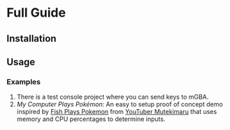 # Full Guide

## Installation

## Usage

### Examples
1. There is a test console project where you can send keys to mGBA.
2. *My Computer Plays Pokémon*: An easy to setup proof of concept demo inspired by [Fish Plays Pokemon](https://www.polygon.com/2020/11/9/21556590/fish-pokemon-sapphire-stream-twitch) from [YouTuber Mutekimaru](https://www.youtube.com/@MutekimaruChannel/featured) that uses memory and CPU percentages to determine inputs.